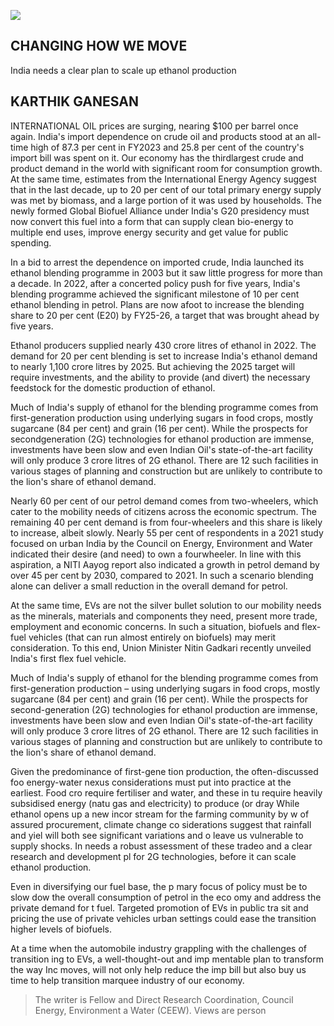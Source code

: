 ![](_page_0_Picture_0.jpeg)

## CHANGING HOW WE MOVE

India needs a clear plan to scale up ethanol production

## KARTHIK GANESAN

INTERNATIONAL OIL prices are surging, nearing \$100 per barrel once again. India's import dependence on crude oil and products stood at an all-time high of 87.3 per cent in FY2023 and 25.8 per cent of the country's import bill was spent on it. Our economy has the thirdlargest crude and product demand in the world with significant room for consumption growth. At the same time, estimates from the International Energy Agency suggest that in the last decade, up to 20 per cent of our total primary energy supply was met by biomass, and a large portion of it was used by households. The newly formed Global Biofuel Alliance under India's G20 presidency must now convert this fuel into a form that can supply clean bio-energy to multiple end uses, improve energy security and get value for public spending.

In a bid to arrest the dependence on imported crude, India launched its ethanol blending programme in 2003 but it saw little progress for more than a decade. In 2022, after a concerted policy push for five years, India's blending programme achieved the significant milestone of 10 per cent ethanol blending in petrol. Plans are now afoot to increase the blending share to 20 per cent (E20) by FY25-26, a target that was brought ahead by five years.

Ethanol producers supplied nearly 430 crore litres of ethanol in 2022. The demand for 20 per cent blending is set to increase India's ethanol demand to nearly 1,100 crore litres by 2025. But achieving the 2025 target will require investments, and the ability to provide (and divert) the necessary feedstock for the domestic production of ethanol.

Much of India's supply of ethanol for the blending programme comes from first-generation production using underlying sugars in food crops, mostly sugarcane (84 per cent) and grain (16 per cent). While the prospects for secondgeneration (2G) technologies for ethanol production are immense, investments have been slow and even Indian Oil's state-of-the-art facility will only produce 3 crore litres of 2G ethanol. There are 12 such facilities in various stages of planning and construction but are unlikely to contribute to the lion's share of ethanol demand.

Nearly 60 per cent of our petrol demand comes from two-wheelers, which cater to the mobility needs of citizens across the economic spectrum. The remaining 40 per cent demand is from four-wheelers and this share is likely to increase, albeit slowly. Nearly 55 per cent of respondents in a 2021 study focused on urban India by the Council on Energy, Environment and Water indicated their desire (and need) to own a fourwheeler. In line with this aspiration, a NITI Aayog report also indicated a growth in petrol demand by over 45 per cent by 2030, compared to 2021. In such a scenario blending alone can deliver a small reduction in the overall demand for petrol.

At the same time, EVs are not the silver bullet solution to our mobility needs as the minerals, materials and components they need, present more trade, employment and economic concerns. In such a situation, biofuels and flex-fuel vehicles (that can run almost entirely on biofuels) may merit consideration. To this end, Union Minister Nitin Gadkari recently unveiled India's first flex fuel vehicle.

Much of India's supply of ethanol for the blending programme comes from first-generation production – using underlying sugars in food crops, mostly sugarcane (84 per cent) and grain (16 per cent). While the prospects for second-generation (2G) technologies for ethanol production are immense, investments have been slow and even Indian Oil's state-of-the-art facility will only produce 3 crore litres of 2G ethanol. There are 12 such facilities in various stages of planning and construction but are unlikely to contribute to the lion's share of ethanol demand.

Given the predominance of first-gene tion production, the often-discussed foo energy-water nexus considerations must put into practice at the earliest. Food cro require fertiliser and water, and these in tu require heavily subsidised energy (natu gas and electricity) to produce (or dray While ethanol opens up a new incor stream for the farming community by w of assured procurement, climate change co siderations suggest that rainfall and yiel will both see significant variations and o leave us vulnerable to supply shocks. In needs a robust assessment of these tradeo and a clear research and development pl for 2G technologies, before it can scale ethanol production.

Even in diversifying our fuel base, the p mary focus of policy must be to slow dow the overall consumption of petrol in the eco omy and address the private demand for t fuel. Targeted promotion of EVs in public tra sit and pricing the use of private vehicles urban settings could ease the transition higher levels of biofuels.

At a time when the automobile industry grappling with the challenges of transition ing to EVs, a well-thought-out and imp mentable plan to transform the way Inc moves, will not only help reduce the imp bill but also buy us time to help transition marquee industry of our economy.

> The writer is Fellow and Direct Research Coordination, Council Energy, Environment a Water (CEEW). Views are person
